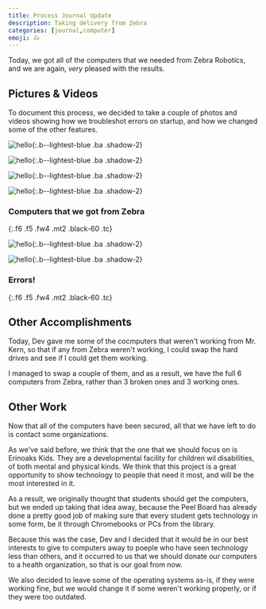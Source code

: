 ```yaml
---
title: Process Journal Update
description: Taking delivery from Zebra
categories: [journal,computer]
emoji: 👍
---
```


Today, we got all of the computers that we needed from Zebra Robotics, and we are again, *very* pleased with the results.

## Pictures & Videos
To document this process, we decided to take a couple of photos and videos showing how we troubleshot errors on startup, and how we changed some of the other features.

![hello](/reimagine/static/images/pic23.jpg){:.b--lightest-blue .ba .shadow-2}

![hello](/reimagine/static/images/pic24.jpg){:.b--lightest-blue .ba .shadow-2}

![hello](/reimagine/static/images/pic20.jpg){:.b--lightest-blue .ba .shadow-2}

![hello](/reimagine/static/images/pic21.jpg){:.b--lightest-blue .ba .shadow-2}
### Computers that we got from Zebra
{:.f6 .f5 .fw4 .mt2 .black-60 .tc}

![hello](/reimagine/static/images/pic25.jpg){:.b--lightest-blue .ba .shadow-2}

![hello](/reimagine/static/images/pic26.jpg){:.b--lightest-blue .ba .shadow-2}
### Errors!
{:.f6 .f5 .fw4 .mt2 .black-60 .tc}

## Other Accomplishments
Today, Dev gave me some of the cocmputers that weren't working from Mr. Kern, so that if any from Zebra weren't working, I could swap the hard drives and see if I could get them working. 

I managed to swap a couple of them, and as a result, we have the full 6 computers from Zebra, rather than 3 broken ones and 3 working ones.

## Other Work
Now that all of the computers have been secured, all that we have left to do is contact some organizations.

As we've said before, we think that the one that we should focus on is Erinoaks Kids. They are a developmental facility for children wil disabilities, of both mental and physical kinds. We think that this project is a great opportunity to show technology to people that need it most, and will be the most interested in it.

As a result, we originally thought that students should get the computers, but we ended up taking that idea away, because the Peel Board has already done a pretty good job of making sure that every student gets technology in some form, be it through Chromebooks or PCs from the library.

Because this was the case, Dev and I decided that it would be in our best interests to give to computers away to poeple who have seen technology less than others, and it occurred to us that we should donate our computers to a health organization, so that is our goal from now.

We also decided to leave some of the operating systems as-is, if they were working fine, but we would change it if some weren't working properly, or if they were too outdated.

